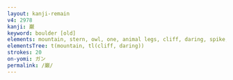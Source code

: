 ```yaml
---
layout: kanji-remain
v4: 2978
kanji: 巌
keyword: boulder [old]
elements: mountain, stern, owl, one, animal legs, cliff, daring, spike, ear, taskmaster
elementsTree: t(mountain, tl(cliff, daring))
strokes: 20
on-yomi: ガン
permalink: /巌/
---
```






